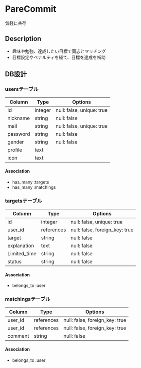 PareCommit
===

気軽に共存

## Description
- 趣味や勉強、達成したい目標で同志とマッチング
- 目標設定やペナルティを経て、目標を達成を補助

## DB設計

### usersテーブル
|Column|Type|Options|
|------|----|-------|
|id|integer|null: false, unique: true|
|nickname|string|null: false|
|mail|string|null: false, unique: true|
|password|string|null: false|
|gender|string|null: false|
|profile|text||
|icon|text||

#### Association
- has_many :targets
- has_many :matchings

### targetsテーブル
|Column|Type|Options|
|------|----|-------|
|id|integer|null: false, unique: true|
|user_id|references|null: false, foreign_key: true|
|target|string|null: false|
|explanation|text|null: false|
|Limited_time|string|null: false|
|status|string|null: false|

#### Association
- belongs_to :user

### matchingsテーブル
|Column|Type|Options|
|------|----|-------|
|user_id|references|null: false, foreign_key: true|
|user_id|references|null: false, foreign_key: true|
|comment|string|null: false|

#### Association
- belongs_to :user